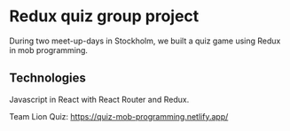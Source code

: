 # Redux quiz group project
During two meet-up-days in Stockholm, we built a quiz game using Redux in mob programming.

## Technologies
Javascript in React with React Router and Redux.

Team Lion Quiz:
https://quiz-mob-programming.netlify.app/


